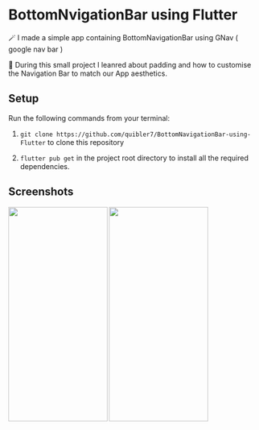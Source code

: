 
# BottomNvigationBar using Flutter

🪄 I made a simple app containing BottomNavigationBar using GNav ( google nav bar ) 

🧠 During this small project I leanred about padding and how to customise the Navigation Bar to match our App aesthetics. 

## Setup

Run the following commands from your terminal:

1) `git clone https://github.com/quibler7/BottomNavigationBar-using-Flutter` to clone this repository 

2) `flutter pub get` in the project root directory to install all the required dependencies.

## Screenshots 

  <img src = "lib/GNav1.png" height = 426 width = 196.5 >
  <img src = "lib/GNav2.png" height = 426 width = 196.5 >
